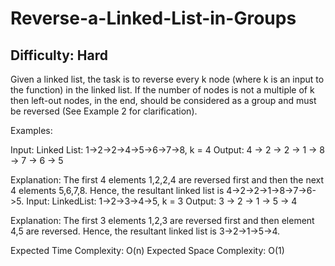 # Reverse-a-Linked-List-in-Groups

## Difficulty: Hard
Given a linked list, the task is to reverse every k node (where k is an input to the function) in the linked list. If the number of nodes is not a multiple of k then left-out nodes, in the end, should be considered as a group and must be reversed (See Example 2 for clarification).

Examples:

Input: Linked List: 1->2->2->4->5->6->7->8, k = 4
Output: 4 -> 2 -> 2 -> 1 -> 8 -> 7 -> 6 -> 5 

Explanation: The first 4 elements 1,2,2,4 are reversed first and then the next 4 elements 5,6,7,8. Hence, the resultant linked list is 4->2->2->1->8->7->6->5.
Input: LinkedList: 1->2->3->4->5, k = 3
Output: 3 -> 2 -> 1 -> 5 -> 4

Explanation: The first 3 elements 1,2,3 are reversed first and then element 4,5 are reversed. Hence, the resultant linked list is 3->2->1->5->4.

Expected Time Complexity: O(n)
Expected Space Complexity: O(1)
